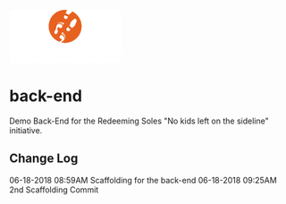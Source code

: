 ![redeeming soles logo image](assets/logo__white_200w.png)

# back-end
Demo Back-End for the Redeeming Soles "No kids left on the sideline" initiative.


## Change Log

06-18-2018 08:59AM Scaffolding for the back-end
06-18-2018 09:25AM 2nd Scaffolding Commit
